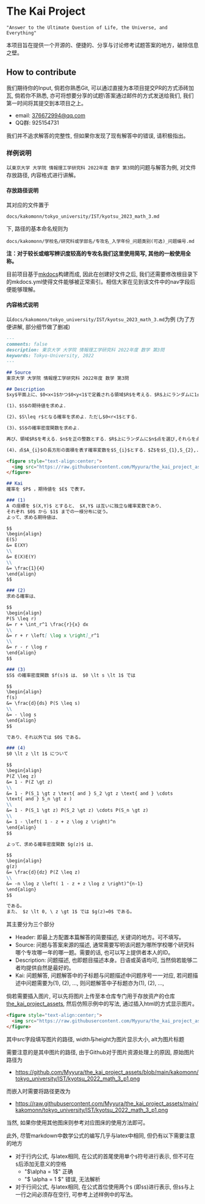 # The Kai Project
```text
"Answer to the Ultimate Question of Life, the Universe, and Everything"
```

本项目旨在提供一个开源的、便捷的、分享与讨论修考试题答案的地方，破除信息之壁。

## How to contribute
我们期待你的Input, 倘若你熟悉Git, 可以通过直接为本项目提交PR的方式添砖加瓦, 倘若你不熟悉, 亦可将想要分享的试题\答案通过邮件的方式发送给我们, 我们第一时间将其提交到本项目之上。

* email: 376672994@qq.com
* QQ群: 925154731

我们并不追求解答的完整性, 但如果你发现了现有解答中的错误, 请积极指出。

### 样例说明
以`東京大学 大学院 情報理工学研究科 2022年度 数学 第3問`的问题与解答为例, 对文件存放路径, 内容格式进行讲解。

#### 存放路径说明
其对应的文件置于

`docs/kakomonn/tokyo_university/IST/kyotsu_2023_math_3.md`

下, 路径的基本命名规则为

`docs/kakomonn/学校名/研究科或学部名/专攻名_入学年份_问题类别(可选)_问题编号.md`

**注：对于较长或缩写辨识度较高的专攻名我们这里使用简写, 其他的一般使用全称。**

目前项目基于[mkdocs](https://www.mkdocs.org/)构建而成, 因此在创建好文件之后, 我们还需要修改根目录下的mkdocs.yml使得文件能够被正常索引。相信大家在见到该文件中的nav字段后便能够理解。

#### 内容格式说明
以`docs/kakomonn/tokyo_university/IST/kyotsu_2023_math_3.md`为例 (为了方便讲解, 部分细节做了删减)

```markdown
---
comments: false
description: 東京大学 大学院 情報理工学研究科 2022年度 数学 第3問
keywords: Tokyo-University, 2022
---

## Source
東京大学 大学院 情報理工学研究科 2022年度 数学 第3問

## Description
$xy$平面上に、$0<x<1$かつ$0<y<1$で定義される領域$R$を考える．$R$上にランダムに1点を選び、それを点$A$とする．ただし,点$A$は$R$上に一様に分布するとする．図に表すように,点$A$から$y$軸への垂線を$AB$,点$A$から$x$軸への垂線を$AC$とする．原点を$O$としたとき、長方形$OCAB$を$\lceil$点$A$の長方形$\rfloor$と呼ぶ．また、点$A$の長方形の面積を表す確率変数を$S$とする．以下の問いに答えよ．

(1)、$S$の期待値を求めよ．

(2)、$S\leq r$となる確率を求めよ．ただし$0<r<1$とする．

(3)、$S$の確率密度関数を求めよ．

再び、領域$R$を考える．$n$を正の整数とする．$R$上にランダムに$n$点を選び,それらを点$A_{1},A_{2},...,A_{n}$とする．ただし、各点は$R$上に一様に分布し、$i\neq j$である$A_{i}$と$A_{j}$は独立に選ばれるとする．次の問いに答えよ．

(4)、点$A_{i}$の長方形の面積を表す確率変数を$S_{i}$とする．$Z$を$S_{1},S_{2},...,S_{n}$の最小値を表す確率変数とする．この時、$Z$の確率密度関数を求めよ．

<figure style="text-align:center;">
  <img src="https://raw.githubusercontent.com/Myyura/the_kai_project_assets/main/kakomonn/tokyo_university/IST/kyotsu_2022_math_3_p1.png" width="300" height="300" alt=""/>
</figure>

## Kai
確率を $P$ ，期待値を $E$ で表す。

### (1)
A の座標を $(X,Y)$ とすると、 $X,Y$ は互いに独立な確率変数であり、
それぞれ $0$ から $1$ までの一様分布に従う。
よって、求める期待値は、

$$
\begin{align}
E(S)
&= E(XY)
\\
&= E(X)E(Y)
\\
&= \frac{1}{4}
\end{align}
$$

### (2)
求める確率は、

$$
\begin{align}
P(S \leq r)
&= r + \int_r^1 \frac{r}{x} dx
\\
&= r + r \left[ \log x \right]_r^1
\\
&= r - r \log r
\end{align}
$$

### (3)
$S$ の確率密度関数 $f(s)$ は、 $0 \lt s \lt 1$ では

$$
\begin{align}
f(s)
&= \frac{d}{ds} P(S \leq s)
\\
&= - \log s
\end{align}
$$

であり、それ以外では $0$ である。

### (4)
$0 \lt z \lt 1$ について

$$
\begin{align}
P(Z \leq z)
&= 1 - P(Z \gt z)
\\
&= 1 - P(S_1 \gt z \text{ and } S_2 \gt z \text{ and } \cdots
\text{ and } S_n \gt z )
\\
&= 1 - P(S_1 \gt z) P(S_2 \gt z) \cdots P(S_n \gt z)
\\
&= 1 - \left( 1 - z + z \log z \right)^n
\end{align}
$$

よって、求める確率密度関数 $g(z)$ は、

$$
\begin{align}
g(z)
&= \frac{d}{dz} P(Z \leq z)
\\
&= -n \log z \left( 1 - z + z \log z \right)^{n-1}
\end{align}
$$

である。
また、 $z \lt 0, \ z \gt 1$ では $g(z)=0$ である。
```

其主要分为三个部分

- Header: 即最上方配置本篇解答的简要描述, 关键词的地方。可不填写。
- Source: 问题与答案来源的描述, 通常需要写明该问题为哪所学校哪个研究科哪个专攻哪一年的哪一题。需要的话, 也可以写上提供者本人的ID。
- Description: 问题描述, 也即题目描述本身。日语或英语均可, 当然倘若能够二者均提供自然是最好的。
- Kai: 问题解答, 问题解答中的子标题与问题描述中问题序号一一对应, 若问题描述中问题需要为(1), (2), ..., 则问题解答中子标题亦为(1), (2), ...,

倘若需要插入图片, 可以先将图片上传至本仓库专门用于存放资产的仓库[the_kai_project_assets](https://github.com/Myyura/the_kai_project_assets), 然后仿照示例中的写法, 通过插入html的方式显示图片。

```html
<figure style="text-align:center;">
  <img src="https://raw.githubusercontent.com/Myyura/the_kai_project_assets/main/kakomonn/tokyo_university/IST/kyotsu_2022_math_3_p1.png" width="300" height="300" alt=""/>
</figure>
```

其中src字段填写图片的路径, width与height为图片显示大小, alt为图片标题

需要注意的是其中图片的路径, 由于Github对于图片资源处理上的原因, 原始图片路径为

- https://github.com/Myyura/the_kai_project_assets/blob/main/kakomonn/tokyo_university/IST/kyotsu_2022_math_3_p1.png

而嵌入时需要将路径更改为

- https://raw.githubusercontent.com/Myyura/the_kai_project_assets/main/kakomonn/tokyo_university/IST/kyotsu_2022_math_3_p1.png

当然, 如果你使用其他图床则参考对应图床的使用方法即可。

此外, 尽管markdown中数学公式的编写几乎与latex中相同, 但仍有以下需要注意的地方

- 对于行内公式, 与latex相同, 在公式的首尾使用单个`$`符号进行表示, 但不可在`$`后添加无意义的空格
  - "\$\alpha = 1\$" 正确
  - "\$ \alpha = 1 \$" 错误, 无法解析
- 对于行间公式, 与latex相同, 在公式首位使用两个`$` (即`$$`)进行表示, 但`$$`与上一行之间必须存在空行, 可参考上述样例中的写法。